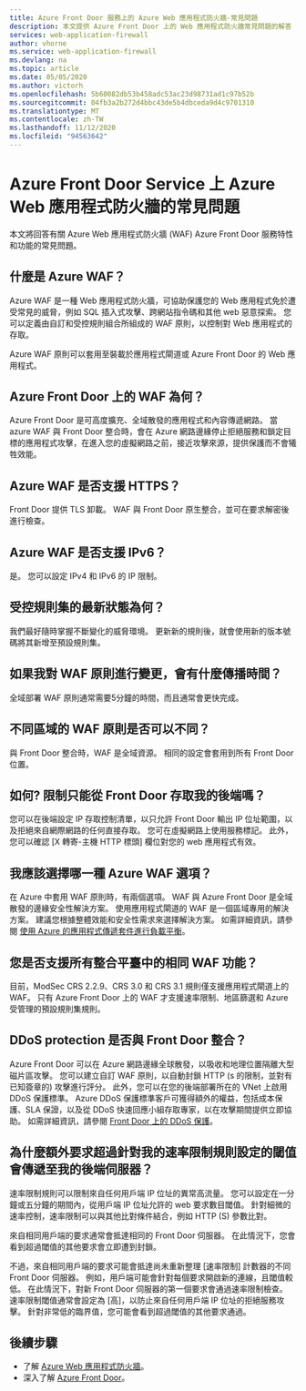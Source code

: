```yaml
---
title: Azure Front Door 服務上的 Azure Web 應用程式防火牆-常見問題
description: 本文提供 Azure Front Door 上的 Web 應用程式防火牆常見問題的解答
services: web-application-firewall
author: vhorne
ms.service: web-application-firewall
ms.devlang: na
ms.topic: article
ms.date: 05/05/2020
ms.author: victorh
ms.openlocfilehash: 5b60082db53b458adc53ac23d98731ad1c97b52b
ms.sourcegitcommit: 04fb3a2b272d4bbc43de5b4dbceda9d4c9701310
ms.translationtype: MT
ms.contentlocale: zh-TW
ms.lasthandoff: 11/12/2020
ms.locfileid: "94563642"
---
```

# <a name="frequently-asked-questions-for-azure-web-application-firewall-on-azure-front-door-service"></a>Azure Front Door Service 上 Azure Web 應用程式防火牆的常見問題

本文將回答有關 Azure Web 應用程式防火牆 (WAF) Azure Front Door 服務特性和功能的常見問題。 

## <a name="what-is-azure-waf"></a>什麼是 Azure WAF？

Azure WAF 是一種 Web 應用程式防火牆，可協助保護您的 Web 應用程式免於遭受常見的威脅，例如 SQL 插入式攻擊、跨網站指令碼和其他 web 惡意探索。 您可以定義由自訂和受控規則組合所組成的 WAF 原則，以控制對 Web 應用程式的存取。

Azure WAF 原則可以套用至裝載於應用程式閘道或 Azure Front Door 的 Web 應用程式。

## <a name="what-is-waf-on-azure-front-door"></a>Azure Front Door 上的 WAF 為何？ 

Azure Front Door 是可高度擴充、全域散發的應用程式和內容傳遞網路。 當 azure WAF 與 Front Door 整合時，會在 Azure 網路邊緣停止拒絕服務和鎖定目標的應用程式攻擊，在進入您的虛擬網路之前，接近攻擊來源，提供保護而不會犧牲效能。

## <a name="does-azure-waf-support-https"></a>Azure WAF 是否支援 HTTPS？

Front Door 提供 TLS 卸載。 WAF 與 Front Door 原生整合，並可在要求解密後進行檢查。

## <a name="does-azure-waf-support-ipv6"></a>Azure WAF 是否支援 IPv6？

是。 您可以設定 IPv4 和 IPv6 的 IP 限制。

## <a name="how-up-to-date-are-the-managed-rule-sets"></a>受控規則集的最新狀態為何？

我們最好隨時掌握不斷變化的威脅環境。 更新新的規則後，就會使用新的版本號碼將其新增至預設規則集。

## <a name="what-is-the-propagation-time-if-i-make-a-change-to-my-waf-policy"></a>如果我對 WAF 原則進行變更，會有什麼傳播時間？

全域部署 WAF 原則通常需要5分鐘的時間，而且通常會更快完成。

## <a name="can-waf-policies-be-different-for-different-regions"></a>不同區域的 WAF 原則是否可以不同？

與 Front Door 整合時，WAF 是全域資源。 相同的設定會套用到所有 Front Door 位置。
 
## <a name="how-do-i-limit-access-to-my-back-end-to-be-from-front-door-only"></a>如何? 限制只能從 Front Door 存取我的後端嗎？

您可以在後端設定 IP 存取控制清單，以只允許 Front Door 輸出 IP 位址範圍，以及拒絕來自網際網路的任何直接存取。 您可在虛擬網路上使用服務標記。 此外，您可以確認 [X 轉寄-主機 HTTP 標頭] 欄位對您的 web 應用程式有效。

## <a name="which-azure-waf-options-should-i-choose"></a>我應該選擇哪一種 Azure WAF 選項？

在 Azure 中套用 WAF 原則時，有兩個選項。 WAF 與 Azure Front Door 是全域散發的邊緣安全性解決方案。 使用應用程式閘道的 WAF 是一個區域專用的解決方案。 建議您根據整體效能和安全性需求來選擇解決方案。 如需詳細資訊，請參閱 [使用 Azure 的應用程式傳遞套件進行負載平衡](../../frontdoor/front-door-lb-with-azure-app-delivery-suite.md)。


## <a name="do-you-support-same-waf-features-in-all-integrated-platforms"></a>您是否支援所有整合平臺中的相同 WAF 功能？

目前，ModSec CRS 2.2.9、CRS 3.0 和 CRS 3.1 規則僅支援應用程式閘道上的 WAF。 只有 Azure Front Door 上的 WAF 才支援速率限制、地區篩選和 Azure 受管理的預設規則集規則。

## <a name="is-ddos-protection-integrated-with-front-door"></a>DDoS protection 是否與 Front Door 整合？ 

Azure Front Door 可以在 Azure 網路邊緣全球散發，以吸收和地理位置隔離大型磁片區攻擊。 您可以建立自訂 WAF 原則，以自動封鎖 HTTP (s 的限制，並對有已知簽章的) 攻擊進行評分。 此外，您可以在您的後端部署所在的 VNet 上啟用 DDoS 保護標準。 Azure DDoS 保護標準客戶可獲得額外的權益，包括成本保護、SLA 保證，以及從 DDoS 快速回應小組存取專家，以在攻擊期間提供立即協助。 如需詳細資訊，請參閱 [Front Door 上的 DDoS 保護](../../frontdoor/front-door-ddos.md)。

## <a name="why-do-additional-requests-above-the-threshold-configured-for-my-rate-limit-rule-get-passed-to-my-backend-server"></a>為什麼額外要求超過針對我的速率限制規則設定的閾值會傳遞至我的後端伺服器？

速率限制規則可以限制來自任何用戶端 IP 位址的異常高流量。 您可以設定在一分鐘或五分鐘的期間內，從用戶端 IP 位址允許的 web 要求數目閾值。 針對細微的速率控制，速率限制可以與其他比對條件結合，例如 HTTP (S) 參數比對。 

來自相同用戶端的要求通常會抵達相同的 Front Door 伺服器。 在此情況下，您會看到超過閾值的其他要求會立即遭到封鎖。 

不過，來自相同用戶端的要求可能會抵達尚未重新整理 [速率限制] 計數器的不同 Front Door 伺服器。 例如，用戶端可能會針對每個要求開啟新的連線，且閾值較低。 在此情況下，對新 Front Door 伺服器的第一個要求會通過速率限制檢查。 速率限制閾值通常會設定為 [高]，以防止來自任何用戶端 IP 位址的拒絕服務攻擊。 針對非常低的臨界值，您可能會看到超過閾值的其他要求通過。

## <a name="next-steps"></a>後續步驟

- 了解 [Azure Web 應用程式防火牆](../overview.md)。
- 深入了解 [Azure Front Door](../../frontdoor/front-door-overview.md)。